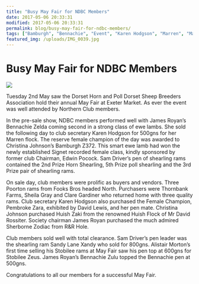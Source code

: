 ```yaml
---
title: "Busy May Fair for NDBC Members"
date: 2017-05-06 20:33:31
modified: 2017-05-06 20:33:31
permalink: blog/busy-may-fair-for-ndbc-members/
tags: ["Bamburgh", "Bennachie", "Event", "Karen Hodgson", "Marren", "May Fair", "Poll Dorset", "Sam Driver", "Sandy Lane", "Stobilee"]
featured_img: /uploads/IMG_0039.jpg
---
```


# Busy May Fair for NDBC Members

![](/uploads/IMG_0039.jpg)

Tuesday 2nd May saw the Dorset Horn and Poll Dorset Sheep Breeders Association hold their annual May Fair at Exeter Market. As ever the event was well attended by Northern Club members.

In the pre-sale show, NDBC members performed well with James Royan’s Bennachie Zelda coming second in a strong class of ewe lambs. She sold the following day to club secretary Karen Hodgson for 500gns for her Marren flock. The reserve female champion of the day was awarded to Christina Johnson’s Bamburgh Z372. This smart ewe lamb had won the newly established Signet recorded female class, kindly sponsored by former club Chairman, Edwin Pocock. Sam Driver’s pen of shearling rams contained the 2nd Prize Horn Shearling, 5th Prize poll shearling and the 3rd Prize pair of shearling rams.

On sale day, club members were prolific as buyers and vendors. Three Poorton rams from Fooks Bros headed North. Purchasers were Thornbank Farms, Sheila Gray and Clare Gardiner who returned home with three quality rams. Club secretary Karen Hodgson also purchased the Female Champion, Pembroke Zara, exhibited by David Lewis, and her pen mate. Christina Johnson purchased Huish Zaki from the renowned Huish Flock of Mr David Rossiter. Society chairman James Royan purchased the much admired Sherborne Zodiac from R&amp;R Hole.

Club members sold well with total clearance. Sam Driver’s pen leader was the shearling ram Sandy Lane Xandy who sold for 800gns. Alistair Morton’s first time selling his Stobilee rams at May Fair saw his pen top at 600gns for Stobilee Zeus. James Royan’s Bennachie Zulu topped the Bennachie pen at 500gns.

Congratulations to all our members for a successful May Fair.
